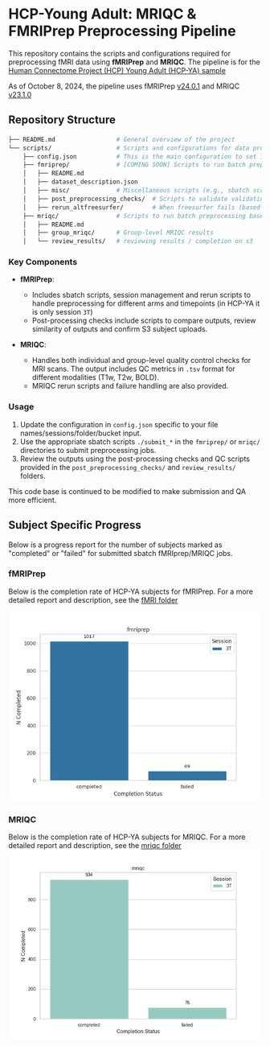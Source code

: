 # HCP-Young Adult: MRIQC & FMRIPrep Preprocessing Pipeline

This repository contains the scripts and configurations required for preprocessing fMRI data using **fMRIPrep** and **MRIQC**. The pipeline is for the [Human Connectome Project (HCP) Young Adult (HCP-YA) sample](https://www.humanconnectome.org/#promo-1-content)

As of October 8, 2024, the pipeline uses fMRIPrep [v24.0.1](https://pypi.org/project/fmriprep/24.0.1/) and MRIQC [v23.1.0](https://pypi.org/project/mriqc/23.1.0/)

## Repository Structure

```bash
├── README.md                 # General overview of the project
└── scripts/                  # Scripts and configurations for data preprocessing
    ├── config.json           # This is the main configuration to set input/output paths, specs and file names
    ├── fmriprep/             # [COMING SOON] Scripts to run batch preprocessing base on run files and log into output files
    │   ├── README.md         
    │   ├── dataset_description.json
    │   ├── misc/             # Miscellaneous scripts (e.g., sbatch scripts, data checks)
    │   ├── post_preprocessing_checks/  # Scripts to validate validating fmriprep outputs and check subs on s3
    │   ├── rerun_altfreesurfer/        # When freesurfer fails (based on checks and others) rerun freesufer here
    ├── mriqc/                # Scripts to run batch preprocessing base on run files and log into output files
    │   ├── README.md         
    │   ├── group_mriqc/      # Group-level MRIQC results
    │   └── review_results/   # reviewing results / completion on s3
```

### Key Components

- **fMRIPrep**:
    - Includes sbatch scripts, session management and rerun scripts to handle preprocessing for different arms and timepoints (in HCP-YA it is only session `3T`)
    - Post-processing checks include scripts to compare outputs, review similarity of outputs and confirm S3 subject uploads.
  
- **MRIQC**:
    - Handles both individual and group-level quality control checks for MRI scans. The output includes QC metrics in `.tsv` format for different modalities (T1w, T2w, BOLD).
    - MRIQC rerun scripts and failure handling are also provided.

### Usage

1. Update the configuration in `config.json` specific to your file names/sessions/folder/bucket input.
2. Use the appropriate sbatch scripts `./submit_*` in the `fmriprep/` or `mriqc/` directories to submit preprocessing jobs.
3. Review the outputs using the post-processing checks and QC scripts provided in the `post_preprocessing_checks/` and `review_results/` folders.


This code base is continued to be modified to make submission and QA more efficient.

## Subject Specific Progress

Below is a progress report for the number of subjects marked as "completed" or "failed" for submitted sbatch fMRIprep/MRIQC jobs.

### fMRIPrep
Below is the completion rate of HCP-YA subjects for fMRIPrep. For a more detailed report and description, see the [fMRI folder](./scripts/fmriprep/)

![Subject counts for fmriprep](./imgs/fmriprep_subject_counts.png)

### MRIQC
Below is the completion rate of HCP-YA subjects for MRIQC. For a more detailed report and description, see the [mriqc folder](./scripts/mriqc/)
![Subject counts for mriqc](./imgs/mriqc_subject_counts.png)


